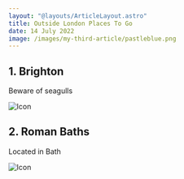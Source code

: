 ```yaml
---
layout: "@layouts/ArticleLayout.astro"
title: Outside London Places To Go
date: 14 July 2022
image: /images/my-third-article/pastleblue.png
---
```

<H2> 1. Brighton </H2>

Beware of seagulls

![Icon](https://images.unsplash.com/photo-1610390370064-4890cf703fd1?ixlib=rb-4.0.3&ixid=M3wxMjA3fDB8MHxzZWFyY2h8M3x8bG9uZG9uJTIwYnJpZGdlfGVufDB8fDB8fHww&auto=format&fit=crop&w=500&q=60)

<H2> 2. Roman Baths </H2>

Located in Bath 

![Icon](https://images.unsplash.com/photo-1623438672645-f8bafb8cc2ba?ixlib=rb-4.0.3&ixid=M3wxMjA3fDB8MHxzZWFyY2h8Mnx8cm9tYW4lMjBiYXRoc3xlbnwwfHwwfHx8MA%3D%3D&auto=format&fit=crop&w=500&q=60)
